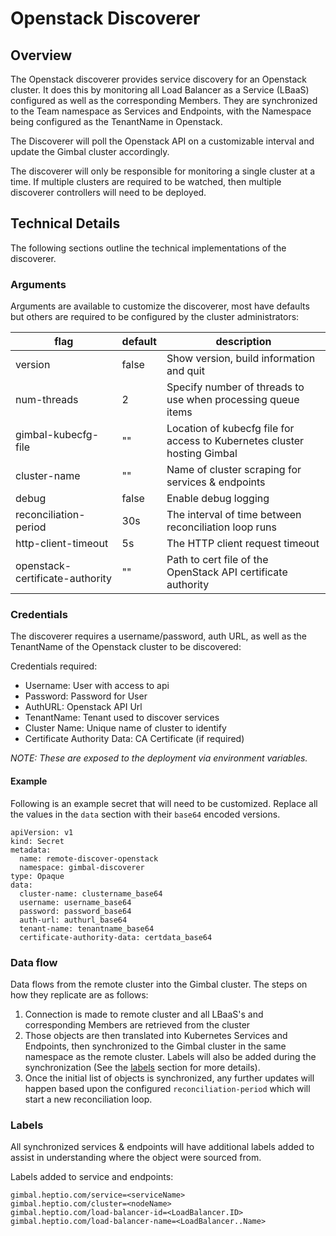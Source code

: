 # Openstack Discoverer

## Overview

The Openstack discoverer provides service discovery for an Openstack cluster. It does this by monitoring all Load Balancer as a Service (LBaaS) configured as well as the corresponding Members. They are synchronized to the Team namespace as Services and Endpoints, with the Namespace being configured as the TenantName in Openstack.

The Discoverer will poll the Openstack API on a customizable interval and update the Gimbal cluster accordingly.

The discoverer will only be responsible for monitoring a single cluster at a time. If multiple clusters are required to be watched, then multiple discoverer controllers will need to be deployed. 

## Technical Details

The following sections outline the technical implementations of the discoverer.

### Arguments

Arguments are available to customize the discoverer, most have defaults but others are required to be configured by the cluster administrators:

| flag  | default  | description  |
|---|---|---|
| version  |  false | Show version, build information and quit  
| num-threads  | 2  |  Specify number of threads to use when processing queue items
| gimbal-kubecfg-file  | ""  | Location of kubecfg file for access to Kubernetes cluster hosting Gimbal
| cluster-name  | ""  |   Name of cluster scraping for services & endpoints 
| debug | false | Enable debug logging 
| reconciliation-period | 30s | The interval of time between reconciliation loop runs 
| http-client-timeout | 5s | The HTTP client request timeout
| openstack-certificate-authority | "" | Path to cert file of the OpenStack API certificate authority

### Credentials

The discoverer requires a username/password, auth URL, as well as the TenantName of the Openstack cluster to be discovered:

Credentials required:
- Username: User with access to api
- Password: Password for User
- AuthURL: Openstack API Url
- TenantName: Tenant used to discover services
- Cluster Name: Unique name of cluster to identify
- Certificate Authority Data: CA Certificate (if required)

_NOTE: These are exposed to the deployment via environment variables._

#### Example

Following is an example secret that will need to be customized. Replace all the values in the `data` section with their `base64` encoded versions. 

```
apiVersion: v1
kind: Secret
metadata:
  name: remote-discover-openstack
  namespace: gimbal-discoverer
type: Opaque
data:
  cluster-name: clustername_base64
  username: username_base64
  password: password_base64
  auth-url: authurl_base64
  tenant-name: tenantname_base64
  certificate-authority-data: certdata_base64
```

### Data flow

Data flows from the remote cluster into the Gimbal cluster. The steps on how they replicate are as follows:

1. Connection is made to remote cluster and all LBaaS's and corresponding Members are retrieved from the cluster
2. Those objects are then translated into Kubernetes Services and Endpoints, then synchronized to the Gimbal cluster in the same namespace as the remote cluster. Labels will also be added during the synchronization (See the [labels](#labels) section for more details).
3. Once the initial list of objects is synchronized, any further updates will happen based upon the configured `reconciliation-period` which will start a new reconciliation loop.

### Labels

All synchronized services & endpoints will have additional labels added to assist in understanding where the object were sourced from. 

Labels added to service and endpoints:
```
gimbal.heptio.com/service=<serviceName>
gimbal.heptio.com/cluster=<nodeName>
gimbal.heptio.com/load-balancer-id=<LoadBalancer.ID>
gimbal.heptio.com/load-balancer-name=<LoadBalancer..Name>
```